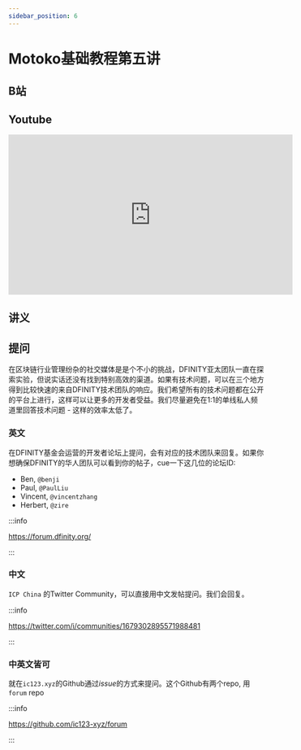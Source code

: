 ```yaml
---
sidebar_position: 6
---
```


# Motoko基础教程第五讲

## B站

## Youtube

<iframe width="560" height="315" src="https://www.youtube.com/embed/V5guZdSGWO8" title="YouTube video player" frameborder="0" allow="accelerometer; autoplay; clipboard-write; encrypted-media; gyroscope; picture-in-picture; web-share" allowfullscreen></iframe>

## 讲义

## 提问

在区块链行业管理纷杂的社交媒体是是个不小的挑战，DFINITY亚太团队一直在探索实验，但说实话还没有找到特别高效的渠道。如果有技术问题，可以在三个地方得到比较快速的来自DFINITY技术团队的响应。我们希望所有的技术问题都在公开的平台上进行，这样可以让更多的开发者受益。我们尽量避免在1:1的单线私人频道里回答技术问题 - 这样的效率太低了。

### 英文

在DFINITY基金会运营的开发者论坛上提问，会有对应的技术团队来回复。如果你想确保DFINITY的华人团队可以看到你的帖子，cue一下这几位的论坛ID:

- Ben, `@benji`
- Paul, `@PaulLiu`
- Vincent, `@vincentzhang` 
- Herbert, `@zire`

:::info

https://forum.dfinity.org/

:::

### 中文

`ICP China` 的Twitter Community，可以直接用中文发帖提问。我们会回复。

:::info

https://twitter.com/i/communities/1679302895571988481

:::

### 中英文皆可

就在`ic123.xyz`的Github通过*issue*的方式来提问。这个Github有两个repo, 用`forum` repo

:::info

https://github.com/ic123-xyz/forum

:::